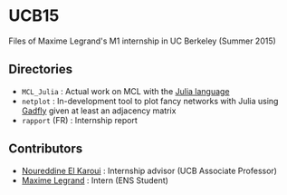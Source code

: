 # UCB15
Files of Maxime Legrand's M1 internship in UC Berkeley (Summer 2015)  

## Directories 
 - `MCL_Julia` : Actual work on MCL with the [Julia language][jlang]
 - `netplot` : In-development tool to plot fancy networks with Julia using [Gadfly][gadfly]
 given at least an adjacency matrix
 - `rapport` (FR) : Internship report
 
## Contributors
 - [Noureddine El Karoui][nek] : Internship advisor (UCB Associate Professor)
 - [Maxime Legrand][lgd] : Intern (ENS Student)

[jlang]: http://julialang.org/ "Julia language homepage"
[gadfly]: http://www.gadflyjl.org/ "Gadfly homepage"

[nek]: http://statistics.berkeley.edu/people/noureddine-el-karoui
[lgd]: http://maximelegrand.fr
